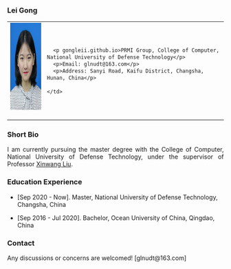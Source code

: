 <!-- ## Welcome to GitHub Pages -->

### Lei Gong

<table class="imgtable">
  <tr>
    <td>
      <img src="/image.jpg" alt="Lei Gong" width="160px" height="201.6px" />&nbsp;
    </td>
    <td align="left">
     
      <p gongleii.github.io>PRMI Group, College of Computer, National University of Defense Technology</p>
      <p>Email: glnudt@163.com</p>
      <p>Address: Sanyi Road, Kaifu District, Changsha, Hunan, China</p>
      
    </td>
 </tr>
</table>

### Short Bio
  <p align = "justify">I am currently pursuing the master degree with the College of Computer, National University of Defense Technology, under the supervisor of Professor <a href="https://xinwangliu.github.io/">Xinwang Liu</a>.</p>
  
### Education Experience
  <ul>
    <li> 
      <p>[Sep 2020 - Now]. Master, National University of Defense Technology, Changsha, China </p>
    </li>
  </ul>
<ul>
    <li> 
      <p>[Sep 2016 - Jul 2020]. Bachelor, Ocean University of China, Qingdao, China </p>
    </li>
  </ul>
 


### Contact
<p>Any discussions or concerns are welcomed! [glnudt@163.com]</p>
